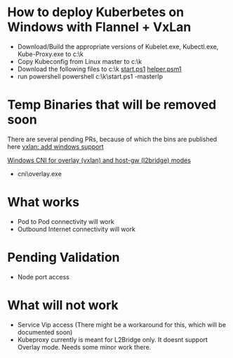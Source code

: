 # How to deploy Kuberbetes on Windows with Flannel + VxLan
* Download/Build the appropriate versions of Kubelet.exe, Kubectl.exe, Kube-Proxy.exe to c:\k
* Copy Kubeconfig from Linux master to c:\k
* Download the following files to c:\k
    [start.ps1](https://github.com/Microsoft/SDN/raw/master/Kubernetes/windows/start.ps1) 
    [helper.psm1](https://github.com/Microsoft/SDN/raw/master/Kubernetes/windows/helper.psm1) 
* run powershell powershell c:\k\start.ps1 -masterIp <IPAddressOfTheMasterNode>


# Temp Binaries that will be removed soon
There are several pending PRs, because of which the bins are published here
[vxlan: add windows support](https://github.com/coreos/flannel/pull/922)

[Windows CNI for overlay (vxlan) and host-gw (l2bridge) modes](https://github.com/containernetworking/plugins/pull/85)
* cni\overlay.exe

# What works
* Pod to Pod connectivity will work
* Outbound Internet connectivity will work

# Pending Validation
* Node port access

# What will not work
* Service Vip access (There might be a workaround for this, which will be documented soon)
* Kubeproxy currently is meant for L2Bridge only. It doesnt support Overlay mode. Needs some minor work there.